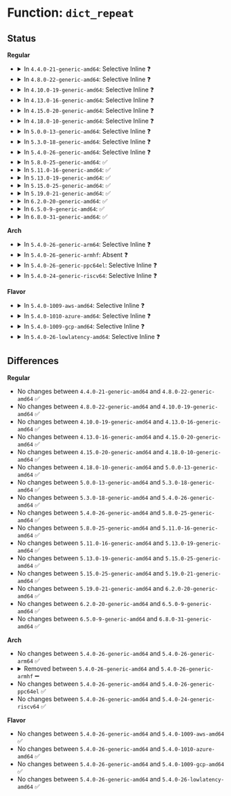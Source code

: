 # Function: <code>dict_repeat</code>

## Status
<b>Regular</b>
<ul>
<li>
<details>
<summary>In <code>4.4.0-21-generic-amd64</code>: Selective Inline ❓</summary>

```c
bool dict_repeat(struct dictionary * dict, uint32_t * len, uint32_t dist)
```

```json
{
  "name": "dict_repeat",
  "collision_type": "Unique Static",
  "inline_type": "Selective",
  "funcs": [
    {
      "addr": 18446744071583103392,
      "name": "dict_repeat",
      "external": false,
      "loc": "lib/xz/xz_dec_lzma2.c:346",
      "file": "lib/xz/xz_dec_lzma2.c",
      "inline": "not declared, inlined",
      "caller_inline": [],
      "caller_func": [
        "lib/xz/xz_dec_lzma2.c:lzma_main",
        "lib/xz/xz_dec_lzma2.c:lzma_main"
      ]
    }
  ],
  "symbols": [
    {
      "addr": 18446744071583103392,
      "name": "dict_repeat",
      "section": ".text",
      "bind": "STB_LOCAL",
      "size": 132
    }
  ]
}
```
</details>
</li>
<li>
<details>
<summary>In <code>4.8.0-22-generic-amd64</code>: Selective Inline ❓</summary>

```c
bool dict_repeat(struct dictionary * dict, uint32_t * len, uint32_t dist)
```

```json
{
  "name": "dict_repeat",
  "collision_type": "Unique Static",
  "inline_type": "Selective",
  "funcs": [
    {
      "addr": 18446744071583397600,
      "name": "dict_repeat",
      "external": false,
      "loc": "lib/xz/xz_dec_lzma2.c:346",
      "file": "lib/xz/xz_dec_lzma2.c",
      "inline": "not declared, inlined",
      "caller_inline": [],
      "caller_func": [
        "lib/xz/xz_dec_lzma2.c:lzma_main",
        "lib/xz/xz_dec_lzma2.c:lzma_main"
      ]
    }
  ],
  "symbols": [
    {
      "addr": 18446744071583397600,
      "name": "dict_repeat",
      "section": ".text",
      "bind": "STB_LOCAL",
      "size": 132
    }
  ]
}
```
</details>
</li>
<li>
<details>
<summary>In <code>4.10.0-19-generic-amd64</code>: Selective Inline ❓</summary>

```c
bool dict_repeat(struct dictionary * dict, uint32_t * len, uint32_t dist)
```

```json
{
  "name": "dict_repeat",
  "collision_type": "Unique Static",
  "inline_type": "Selective",
  "funcs": [
    {
      "addr": 18446744071583522976,
      "name": "dict_repeat",
      "external": false,
      "loc": "lib/xz/xz_dec_lzma2.c:346",
      "file": "lib/xz/xz_dec_lzma2.c",
      "inline": "not declared, inlined",
      "caller_inline": [],
      "caller_func": [
        "lib/xz/xz_dec_lzma2.c:lzma_main",
        "lib/xz/xz_dec_lzma2.c:lzma_main"
      ]
    }
  ],
  "symbols": [
    {
      "addr": 18446744071583522976,
      "name": "dict_repeat",
      "section": ".text",
      "bind": "STB_LOCAL",
      "size": 132
    }
  ]
}
```
</details>
</li>
<li>
<details>
<summary>In <code>4.13.0-16-generic-amd64</code>: Selective Inline ❓</summary>

```c
bool dict_repeat(struct dictionary * dict, uint32_t * len, uint32_t dist)
```

```json
{
  "name": "dict_repeat",
  "collision_type": "Unique Static",
  "inline_type": "Selective",
  "funcs": [
    {
      "addr": 18446744071583560816,
      "name": "dict_repeat",
      "external": false,
      "loc": "lib/xz/xz_dec_lzma2.c:346",
      "file": "lib/xz/xz_dec_lzma2.c",
      "inline": "not declared, inlined",
      "caller_inline": [],
      "caller_func": [
        "lib/xz/xz_dec_lzma2.c:lzma_main",
        "lib/xz/xz_dec_lzma2.c:lzma_main",
        "lib/xz/xz_dec_lzma2.c:lzma_main"
      ]
    }
  ],
  "symbols": [
    {
      "addr": 18446744071583560816,
      "name": "dict_repeat",
      "section": ".text",
      "bind": "STB_LOCAL",
      "size": 132
    }
  ]
}
```
</details>
</li>
<li>
<details>
<summary>In <code>4.15.0-20-generic-amd64</code>: Selective Inline ❓</summary>

```c
bool dict_repeat(struct dictionary * dict, uint32_t * len, uint32_t dist)
```

```json
{
  "name": "dict_repeat",
  "collision_type": "Unique Static",
  "inline_type": "Selective",
  "funcs": [
    {
      "addr": 18446744071583806096,
      "name": "dict_repeat",
      "external": false,
      "loc": "lib/xz/xz_dec_lzma2.c:346",
      "file": "lib/xz/xz_dec_lzma2.c",
      "inline": "not declared, inlined",
      "caller_inline": [],
      "caller_func": [
        "lib/xz/xz_dec_lzma2.c:lzma_main",
        "lib/xz/xz_dec_lzma2.c:lzma_main",
        "lib/xz/xz_dec_lzma2.c:lzma_main"
      ]
    }
  ],
  "symbols": [
    {
      "addr": 18446744071583806096,
      "name": "dict_repeat",
      "section": ".text",
      "bind": "STB_LOCAL",
      "size": 132
    }
  ]
}
```
</details>
</li>
<li>
<details>
<summary>In <code>4.18.0-10-generic-amd64</code>: Selective Inline ❓</summary>

```c
bool dict_repeat(struct dictionary * dict, uint32_t * len, uint32_t dist)
```

```json
{
  "name": "dict_repeat",
  "collision_type": "Unique Static",
  "inline_type": "Selective",
  "funcs": [
    {
      "addr": 18446744071584012976,
      "name": "dict_repeat",
      "external": false,
      "loc": "lib/xz/xz_dec_lzma2.c:346",
      "file": "lib/xz/xz_dec_lzma2.c",
      "inline": "not declared, inlined",
      "caller_inline": [],
      "caller_func": [
        "lib/xz/xz_dec_lzma2.c:lzma_main",
        "lib/xz/xz_dec_lzma2.c:lzma_main"
      ]
    }
  ],
  "symbols": [
    {
      "addr": 18446744071584012976,
      "name": "dict_repeat",
      "section": ".text",
      "bind": "STB_LOCAL",
      "size": 125
    }
  ]
}
```
</details>
</li>
<li>
<details>
<summary>In <code>5.0.0-13-generic-amd64</code>: Selective Inline ❓</summary>

```c
bool dict_repeat(struct dictionary * dict, uint32_t * len, uint32_t dist)
```

```json
{
  "name": "dict_repeat",
  "collision_type": "Unique Static",
  "inline_type": "Selective",
  "funcs": [
    {
      "addr": 18446744071584094608,
      "name": "dict_repeat",
      "external": false,
      "loc": "lib/xz/xz_dec_lzma2.c:346",
      "file": "lib/xz/xz_dec_lzma2.c",
      "inline": "not declared, inlined",
      "caller_inline": [],
      "caller_func": [
        "lib/xz/xz_dec_lzma2.c:lzma_main",
        "lib/xz/xz_dec_lzma2.c:lzma_main"
      ]
    }
  ],
  "symbols": [
    {
      "addr": 18446744071584094608,
      "name": "dict_repeat",
      "section": ".text",
      "bind": "STB_LOCAL",
      "size": 125
    }
  ]
}
```
</details>
</li>
<li>
<details>
<summary>In <code>5.3.0-18-generic-amd64</code>: Selective Inline ❓</summary>

```c
bool dict_repeat(struct dictionary * dict, uint32_t * len, uint32_t dist)
```

```json
{
  "name": "dict_repeat",
  "collision_type": "Unique Static",
  "inline_type": "Selective",
  "funcs": [
    {
      "addr": 18446744071584283296,
      "name": "dict_repeat",
      "external": false,
      "loc": "lib/xz/xz_dec_lzma2.c:346",
      "file": "lib/xz/xz_dec_lzma2.c",
      "inline": "not declared, inlined",
      "caller_inline": [],
      "caller_func": [
        "lib/xz/xz_dec_lzma2.c:lzma_main",
        "lib/xz/xz_dec_lzma2.c:lzma_main"
      ]
    }
  ],
  "symbols": [
    {
      "addr": 18446744071584283296,
      "name": "dict_repeat",
      "section": ".text",
      "bind": "STB_LOCAL",
      "size": 130
    }
  ]
}
```
</details>
</li>
<li>
<details>
<summary>In <code>5.4.0-26-generic-amd64</code>: Selective Inline ❓</summary>

```c
bool dict_repeat(struct dictionary * dict, uint32_t * len, uint32_t dist)
```

```json
{
  "name": "dict_repeat",
  "collision_type": "Unique Static",
  "inline_type": "Selective",
  "funcs": [
    {
      "addr": 18446744071584418096,
      "name": "dict_repeat",
      "external": false,
      "loc": "lib/xz/xz_dec_lzma2.c:346",
      "file": "lib/xz/xz_dec_lzma2.c",
      "inline": "not declared, inlined",
      "caller_inline": [],
      "caller_func": [
        "lib/xz/xz_dec_lzma2.c:lzma_main",
        "lib/xz/xz_dec_lzma2.c:lzma_main"
      ]
    }
  ],
  "symbols": [
    {
      "addr": 18446744071584418096,
      "name": "dict_repeat",
      "section": ".text",
      "bind": "STB_LOCAL",
      "size": 130
    }
  ]
}
```
</details>
</li>
<li>
<details>
<summary>In <code>5.8.0-25-generic-amd64</code>: ✅</summary>

```c
bool dict_repeat(struct dictionary * dict, uint32_t * len, uint32_t dist)
```

```json
{
  "name": "dict_repeat",
  "collision_type": "Unique Static",
  "inline_type": "No",
  "funcs": [
    {
      "addr": 18446744071584979424,
      "name": "dict_repeat",
      "external": false,
      "loc": "lib/xz/xz_dec_lzma2.c:346",
      "file": "lib/xz/xz_dec_lzma2.c",
      "inline": "seen, unknown",
      "caller_inline": [],
      "caller_func": [
        "lib/xz/xz_dec_lzma2.c:lzma_main",
        "lib/xz/xz_dec_lzma2.c:lzma_main"
      ]
    }
  ],
  "symbols": [
    {
      "addr": 18446744071584979424,
      "name": "dict_repeat",
      "section": ".text",
      "bind": "STB_LOCAL",
      "size": 130
    }
  ]
}
```
</details>
</li>
<li>
<details>
<summary>In <code>5.11.0-16-generic-amd64</code>: ✅</summary>

```c
bool dict_repeat(struct dictionary * dict, uint32_t * len, uint32_t dist)
```

```json
{
  "name": "dict_repeat",
  "collision_type": "Unique Static",
  "inline_type": "No",
  "funcs": [
    {
      "addr": 18446744071585101376,
      "name": "dict_repeat",
      "external": false,
      "loc": "lib/xz/xz_dec_lzma2.c:346",
      "file": "lib/xz/xz_dec_lzma2.c",
      "inline": "seen, unknown",
      "caller_inline": [],
      "caller_func": [
        "lib/xz/xz_dec_lzma2.c:lzma_main",
        "lib/xz/xz_dec_lzma2.c:lzma_main"
      ]
    }
  ],
  "symbols": [
    {
      "addr": 18446744071585101376,
      "name": "dict_repeat",
      "section": ".text",
      "bind": "STB_LOCAL",
      "size": 140
    }
  ]
}
```
</details>
</li>
<li>
<details>
<summary>In <code>5.13.0-19-generic-amd64</code>: ✅</summary>

```c
bool dict_repeat(struct dictionary * dict, uint32_t * len, uint32_t dist)
```

```json
{
  "name": "dict_repeat",
  "collision_type": "Unique Static",
  "inline_type": "No",
  "funcs": [
    {
      "addr": 18446744071584981728,
      "name": "dict_repeat",
      "external": false,
      "loc": "lib/xz/xz_dec_lzma2.c:346",
      "file": "lib/xz/xz_dec_lzma2.c",
      "inline": "seen, unknown",
      "caller_inline": [],
      "caller_func": [
        "lib/xz/xz_dec_lzma2.c:lzma_main",
        "lib/xz/xz_dec_lzma2.c:lzma_main"
      ]
    }
  ],
  "symbols": [
    {
      "addr": 18446744071584981728,
      "name": "dict_repeat",
      "section": ".text",
      "bind": "STB_LOCAL",
      "size": 143
    }
  ]
}
```
</details>
</li>
<li>
<details>
<summary>In <code>5.15.0-25-generic-amd64</code>: ✅</summary>

```c
bool dict_repeat(struct dictionary * dict, uint32_t * len, uint32_t dist)
```

```json
{
  "name": "dict_repeat",
  "collision_type": "Unique Static",
  "inline_type": "No",
  "funcs": [
    {
      "addr": 18446744071585421296,
      "name": "dict_repeat",
      "external": false,
      "loc": "lib/xz/xz_dec_lzma2.c:346",
      "file": "lib/xz/xz_dec_lzma2.c",
      "inline": "seen, unknown",
      "caller_inline": [],
      "caller_func": [
        "lib/xz/xz_dec_lzma2.c:lzma_main",
        "lib/xz/xz_dec_lzma2.c:lzma_main"
      ]
    }
  ],
  "symbols": [
    {
      "addr": 18446744071585421296,
      "name": "dict_repeat",
      "section": ".text",
      "bind": "STB_LOCAL",
      "size": 143
    }
  ]
}
```
</details>
</li>
<li>
<details>
<summary>In <code>5.19.0-21-generic-amd64</code>: ✅</summary>

```c
bool dict_repeat(struct dictionary * dict, uint32_t * len, uint32_t dist)
```

```json
{
  "name": "dict_repeat",
  "collision_type": "Unique Static",
  "inline_type": "No",
  "funcs": [
    {
      "addr": 18446744071586559392,
      "name": "dict_repeat",
      "external": false,
      "loc": "lib/xz/xz_dec_lzma2.c:350",
      "file": "lib/xz/xz_dec_lzma2.c",
      "inline": "seen, unknown",
      "caller_inline": [],
      "caller_func": [
        "lib/xz/xz_dec_lzma2.c:lzma_main",
        "lib/xz/xz_dec_lzma2.c:lzma_main"
      ]
    }
  ],
  "symbols": [
    {
      "addr": 18446744071586559392,
      "name": "dict_repeat",
      "section": ".text",
      "bind": "STB_LOCAL",
      "size": 161
    }
  ]
}
```
</details>
</li>
<li>
<details>
<summary>In <code>6.2.0-20-generic-amd64</code>: ✅</summary>

```c
bool dict_repeat(struct dictionary * dict, uint32_t * len, uint32_t dist)
```

```json
{
  "name": "dict_repeat",
  "collision_type": "Unique Static",
  "inline_type": "No",
  "funcs": [
    {
      "addr": 18446744071587793392,
      "name": "dict_repeat",
      "external": false,
      "loc": "lib/xz/xz_dec_lzma2.c:350",
      "file": "lib/xz/xz_dec_lzma2.c",
      "inline": "seen, unknown",
      "caller_inline": [],
      "caller_func": [
        "lib/xz/xz_dec_lzma2.c:lzma_main",
        "lib/xz/xz_dec_lzma2.c:lzma_main"
      ]
    }
  ],
  "symbols": [
    {
      "addr": 18446744071587793392,
      "name": "dict_repeat",
      "section": ".text",
      "bind": "STB_LOCAL",
      "size": 161
    }
  ]
}
```
</details>
</li>
<li>
<details>
<summary>In <code>6.5.0-9-generic-amd64</code>: ✅</summary>

```c
bool dict_repeat(struct dictionary * dict, uint32_t * len, uint32_t dist)
```

```json
{
  "name": "dict_repeat",
  "collision_type": "Unique Static",
  "inline_type": "No",
  "funcs": [
    {
      "addr": 18446744071588064736,
      "name": "dict_repeat",
      "external": false,
      "loc": "lib/xz/xz_dec_lzma2.c:350",
      "file": "lib/xz/xz_dec_lzma2.c",
      "inline": "seen, unknown",
      "caller_inline": [],
      "caller_func": [
        "lib/xz/xz_dec_lzma2.c:lzma_main",
        "lib/xz/xz_dec_lzma2.c:lzma_main"
      ]
    }
  ],
  "symbols": [
    {
      "addr": 18446744071588064736,
      "name": "dict_repeat",
      "section": ".text",
      "bind": "STB_LOCAL",
      "size": 161
    }
  ]
}
```
</details>
</li>
<li>
<details>
<summary>In <code>6.8.0-31-generic-amd64</code>: ✅</summary>

```c
bool dict_repeat(struct dictionary * dict, uint32_t * len, uint32_t dist)
```

```json
{
  "name": "dict_repeat",
  "collision_type": "Unique Static",
  "inline_type": "No",
  "funcs": [
    {
      "addr": 18446744071588399568,
      "name": "dict_repeat",
      "external": false,
      "loc": "lib/xz/xz_dec_lzma2.c:350",
      "file": "lib/xz/xz_dec_lzma2.c",
      "inline": "seen, unknown",
      "caller_inline": [],
      "caller_func": [
        "lib/xz/xz_dec_lzma2.c:lzma_main",
        "lib/xz/xz_dec_lzma2.c:lzma_main"
      ]
    }
  ],
  "symbols": [
    {
      "addr": 18446744071588399568,
      "name": "dict_repeat",
      "section": ".text",
      "bind": "STB_LOCAL",
      "size": 161
    }
  ]
}
```
</details>
</li>
</ul>
<b>Arch</b>
<ul>
<li>
<details>
<summary>In <code>5.4.0-26-generic-arm64</code>: Selective Inline ❓</summary>

```c
bool dict_repeat(struct dictionary * dict, uint32_t * len, uint32_t dist)
```

```json
{
  "name": "dict_repeat",
  "collision_type": "Unique Static",
  "inline_type": "Selective",
  "funcs": [
    {
      "addr": 18446603336496302224,
      "name": "dict_repeat",
      "external": false,
      "loc": "lib/xz/xz_dec_lzma2.c:346",
      "file": "lib/xz/xz_dec_lzma2.c",
      "inline": "not declared, inlined",
      "caller_inline": [],
      "caller_func": [
        "lib/xz/xz_dec_lzma2.c:lzma_main",
        "lib/xz/xz_dec_lzma2.c:lzma_main"
      ]
    }
  ],
  "symbols": [
    {
      "addr": 18446603336496302224,
      "name": "dict_repeat",
      "section": ".text",
      "bind": "STB_LOCAL",
      "size": 184
    }
  ]
}
```
</details>
</li>
<li>
<details>
<summary>In <code>5.4.0-26-generic-armhf</code>: Absent ❓</summary>

```json
{
  "name": "dict_repeat",
  "collision_type": "Unique Static",
  "inline_type": "Selective",
  "funcs": [
    {
      "addr": 3229640160,
      "name": "dict_repeat",
      "external": false,
      "loc": "lib/xz/xz_dec_lzma2.c:346",
      "file": "lib/xz/xz_dec_lzma2.c",
      "inline": "not declared, inlined",
      "caller_inline": [
        "lib/xz/xz_dec_lzma2.c:lzma_main",
        "lib/xz/xz_dec_lzma2.c:lzma_main"
      ],
      "caller_func": [
        "lib/xz/xz_dec_lzma2.c:lzma_main",
        "lib/xz/xz_dec_lzma2.c:lzma_main"
      ]
    }
  ],
  "symbols": [
    {
      "addr": 3229638896,
      "name": "dict_repeat.part.0",
      "section": ".text",
      "bind": "STB_LOCAL",
      "size": 140
    }
  ]
}
```
</details>
</li>
<li>
<details>
<summary>In <code>5.4.0-26-generic-ppc64el</code>: Selective Inline ❓</summary>

```c
bool dict_repeat(struct dictionary * dict, uint32_t * len, uint32_t dist)
```

```json
{
  "name": "dict_repeat",
  "collision_type": "Unique Static",
  "inline_type": "Selective",
  "funcs": [
    {
      "addr": 13835058055290610512,
      "name": "dict_repeat",
      "external": false,
      "loc": "lib/xz/xz_dec_lzma2.c:346",
      "file": "lib/xz/xz_dec_lzma2.c",
      "inline": "not declared, inlined",
      "caller_inline": [],
      "caller_func": [
        "lib/xz/xz_dec_lzma2.c:lzma_main",
        "lib/xz/xz_dec_lzma2.c:lzma_main",
        "lib/xz/xz_dec_lzma2.c:lzma_main"
      ]
    }
  ],
  "symbols": [
    {
      "addr": 13835058055290610512,
      "name": "dict_repeat",
      "section": ".text",
      "bind": "STB_LOCAL",
      "size": 216
    }
  ]
}
```
</details>
</li>
<li>
<details>
<summary>In <code>5.4.0-24-generic-riscv64</code>: Selective Inline ❓</summary>

```c
bool dict_repeat(struct dictionary * dict, uint32_t * len, uint32_t dist)
```

```json
{
  "name": "dict_repeat",
  "collision_type": "Unique Static",
  "inline_type": "Selective",
  "funcs": [
    {
      "addr": 18446743936275359010,
      "name": "dict_repeat",
      "external": false,
      "loc": "lib/xz/xz_dec_lzma2.c:346",
      "file": "lib/xz/xz_dec_lzma2.c",
      "inline": "not declared, inlined",
      "caller_inline": [],
      "caller_func": [
        "lib/xz/xz_dec_lzma2.c:lzma_main",
        "lib/xz/xz_dec_lzma2.c:lzma_main"
      ]
    }
  ],
  "symbols": [
    {
      "addr": 18446743936275359010,
      "name": "dict_repeat",
      "section": ".text",
      "bind": "STB_LOCAL",
      "size": 136
    }
  ]
}
```
</details>
</li>
</ul>
<b>Flavor</b>
<ul>
<li>
<details>
<summary>In <code>5.4.0-1009-aws-amd64</code>: Selective Inline ❓</summary>

```c
bool dict_repeat(struct dictionary * dict, uint32_t * len, uint32_t dist)
```

```json
{
  "name": "dict_repeat",
  "collision_type": "Unique Static",
  "inline_type": "Selective",
  "funcs": [
    {
      "addr": 18446744071584386832,
      "name": "dict_repeat",
      "external": false,
      "loc": "lib/xz/xz_dec_lzma2.c:346",
      "file": "lib/xz/xz_dec_lzma2.c",
      "inline": "not declared, inlined",
      "caller_inline": [],
      "caller_func": [
        "lib/xz/xz_dec_lzma2.c:lzma_main",
        "lib/xz/xz_dec_lzma2.c:lzma_main"
      ]
    }
  ],
  "symbols": [
    {
      "addr": 18446744071584386832,
      "name": "dict_repeat",
      "section": ".text",
      "bind": "STB_LOCAL",
      "size": 130
    }
  ]
}
```
</details>
</li>
<li>
<details>
<summary>In <code>5.4.0-1010-azure-amd64</code>: Selective Inline ❓</summary>

```c
bool dict_repeat(struct dictionary * dict, uint32_t * len, uint32_t dist)
```

```json
{
  "name": "dict_repeat",
  "collision_type": "Unique Static",
  "inline_type": "Selective",
  "funcs": [
    {
      "addr": 18446744071584322032,
      "name": "dict_repeat",
      "external": false,
      "loc": "lib/xz/xz_dec_lzma2.c:346",
      "file": "lib/xz/xz_dec_lzma2.c",
      "inline": "not declared, inlined",
      "caller_inline": [],
      "caller_func": [
        "lib/xz/xz_dec_lzma2.c:lzma_main",
        "lib/xz/xz_dec_lzma2.c:lzma_main"
      ]
    }
  ],
  "symbols": [
    {
      "addr": 18446744071584322032,
      "name": "dict_repeat",
      "section": ".text",
      "bind": "STB_LOCAL",
      "size": 130
    }
  ]
}
```
</details>
</li>
<li>
<details>
<summary>In <code>5.4.0-1009-gcp-amd64</code>: Selective Inline ❓</summary>

```c
bool dict_repeat(struct dictionary * dict, uint32_t * len, uint32_t dist)
```

```json
{
  "name": "dict_repeat",
  "collision_type": "Unique Static",
  "inline_type": "Selective",
  "funcs": [
    {
      "addr": 18446744071584369744,
      "name": "dict_repeat",
      "external": false,
      "loc": "lib/xz/xz_dec_lzma2.c:346",
      "file": "lib/xz/xz_dec_lzma2.c",
      "inline": "not declared, inlined",
      "caller_inline": [],
      "caller_func": [
        "lib/xz/xz_dec_lzma2.c:lzma_main",
        "lib/xz/xz_dec_lzma2.c:lzma_main"
      ]
    }
  ],
  "symbols": [
    {
      "addr": 18446744071584369744,
      "name": "dict_repeat",
      "section": ".text",
      "bind": "STB_LOCAL",
      "size": 130
    }
  ]
}
```
</details>
</li>
<li>
<details>
<summary>In <code>5.4.0-26-lowlatency-amd64</code>: Selective Inline ❓</summary>

```c
bool dict_repeat(struct dictionary * dict, uint32_t * len, uint32_t dist)
```

```json
{
  "name": "dict_repeat",
  "collision_type": "Unique Static",
  "inline_type": "Selective",
  "funcs": [
    {
      "addr": 18446744071584475776,
      "name": "dict_repeat",
      "external": false,
      "loc": "lib/xz/xz_dec_lzma2.c:346",
      "file": "lib/xz/xz_dec_lzma2.c",
      "inline": "not declared, inlined",
      "caller_inline": [],
      "caller_func": [
        "lib/xz/xz_dec_lzma2.c:lzma_main",
        "lib/xz/xz_dec_lzma2.c:lzma_main"
      ]
    }
  ],
  "symbols": [
    {
      "addr": 18446744071584475776,
      "name": "dict_repeat",
      "section": ".text",
      "bind": "STB_LOCAL",
      "size": 130
    }
  ]
}
```
</details>
</li>
</ul>

## Differences
<b>Regular</b>
<ul>
<li>
No changes between <code>4.4.0-21-generic-amd64</code> and <code>4.8.0-22-generic-amd64</code> ✅
</li>
<li>
No changes between <code>4.8.0-22-generic-amd64</code> and <code>4.10.0-19-generic-amd64</code> ✅
</li>
<li>
No changes between <code>4.10.0-19-generic-amd64</code> and <code>4.13.0-16-generic-amd64</code> ✅
</li>
<li>
No changes between <code>4.13.0-16-generic-amd64</code> and <code>4.15.0-20-generic-amd64</code> ✅
</li>
<li>
No changes between <code>4.15.0-20-generic-amd64</code> and <code>4.18.0-10-generic-amd64</code> ✅
</li>
<li>
No changes between <code>4.18.0-10-generic-amd64</code> and <code>5.0.0-13-generic-amd64</code> ✅
</li>
<li>
No changes between <code>5.0.0-13-generic-amd64</code> and <code>5.3.0-18-generic-amd64</code> ✅
</li>
<li>
No changes between <code>5.3.0-18-generic-amd64</code> and <code>5.4.0-26-generic-amd64</code> ✅
</li>
<li>
No changes between <code>5.4.0-26-generic-amd64</code> and <code>5.8.0-25-generic-amd64</code> ✅
</li>
<li>
No changes between <code>5.8.0-25-generic-amd64</code> and <code>5.11.0-16-generic-amd64</code> ✅
</li>
<li>
No changes between <code>5.11.0-16-generic-amd64</code> and <code>5.13.0-19-generic-amd64</code> ✅
</li>
<li>
No changes between <code>5.13.0-19-generic-amd64</code> and <code>5.15.0-25-generic-amd64</code> ✅
</li>
<li>
No changes between <code>5.15.0-25-generic-amd64</code> and <code>5.19.0-21-generic-amd64</code> ✅
</li>
<li>
No changes between <code>5.19.0-21-generic-amd64</code> and <code>6.2.0-20-generic-amd64</code> ✅
</li>
<li>
No changes between <code>6.2.0-20-generic-amd64</code> and <code>6.5.0-9-generic-amd64</code> ✅
</li>
<li>
No changes between <code>6.5.0-9-generic-amd64</code> and <code>6.8.0-31-generic-amd64</code> ✅
</li>
</ul>
<b>Arch</b>
<ul>
<li>
No changes between <code>5.4.0-26-generic-amd64</code> and <code>5.4.0-26-generic-arm64</code> ✅
</li>
<li>
<details>
<summary>Removed between <code>5.4.0-26-generic-amd64</code> and <code>5.4.0-26-generic-armhf</code> ➖</summary>

```c
bool dict_repeat(struct dictionary * dict, uint32_t * len, uint32_t dist)
```
</details>
</li>
<li>
No changes between <code>5.4.0-26-generic-amd64</code> and <code>5.4.0-26-generic-ppc64el</code> ✅
</li>
<li>
No changes between <code>5.4.0-26-generic-amd64</code> and <code>5.4.0-24-generic-riscv64</code> ✅
</li>
</ul>
<b>Flavor</b>
<ul>
<li>
No changes between <code>5.4.0-26-generic-amd64</code> and <code>5.4.0-1009-aws-amd64</code> ✅
</li>
<li>
No changes between <code>5.4.0-26-generic-amd64</code> and <code>5.4.0-1010-azure-amd64</code> ✅
</li>
<li>
No changes between <code>5.4.0-26-generic-amd64</code> and <code>5.4.0-1009-gcp-amd64</code> ✅
</li>
<li>
No changes between <code>5.4.0-26-generic-amd64</code> and <code>5.4.0-26-lowlatency-amd64</code> ✅
</li>
</ul>
